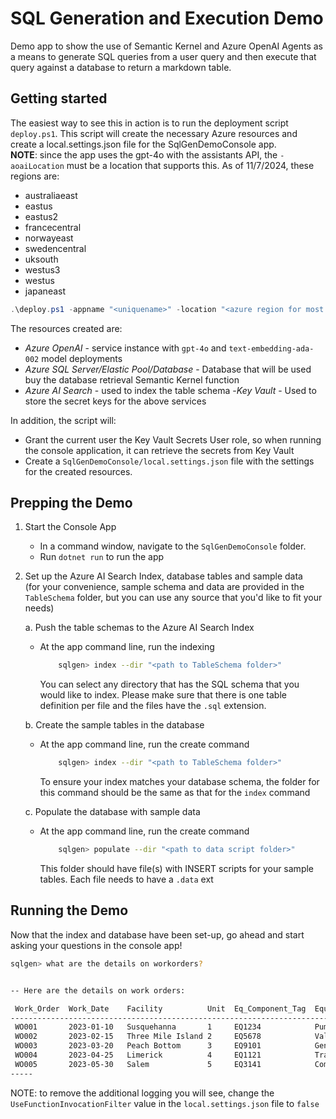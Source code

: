 # SQL Generation and Execution Demo

Demo app to show the use of Semantic Kernel and Azure OpenAI Agents as a means to generate SQL queries from a user query and then execute that query against a database to return a markdown table.

## Getting started

The easiest way to see this in action is to run the deployment script `deploy.ps1`. This script will create the necessary Azure resources and create a local.settings.json file for the SqlGenDemoConsole app. \
**NOTE**: since the app uses the gpt-4o with the assistants API, the `-aoaiLocation` must be a location that supports this. As of 11/7/2024, these regions are:

- australiaeast
- eastus
- eastus2
- francecentral
- norwayeast
- swedencentral
- uksouth
- westus3
- westus
- japaneast

``` Powershell
.\deploy.ps1 -appname "<uniquename>" -location "<azure region for most resource>" -aoaiLocation "<azure region for Azure OpenAI>"
```

The resources created are:

- *Azure OpenAI* - service instance with `gpt-4o` and `text-embedding-ada-002` model deployments
- *Azure SQL Server/Elastic Pool/Database*  - Database that will be used buy the database retrieval Semantic Kernel function
- *Azure AI Search* - used to index the table schema
-*Key Vault* - Used to store the secret keys for the above services

In addition, the script will:

- Grant the current user the Key Vault Secrets User role, so when running the console application, it can retrieve the secrets from Key Vault
- Create a `SqlGenDemoConsole/local.settings.json` file with the settings for the created resources.

## Prepping the Demo

1. Start the Console App

    - In a command window, navigate to the `SqlGenDemoConsole` folder.
    - Run `dotnet run` to run the app

2. Set up the Azure AI Search Index, database tables and sample data \
    (for your convenience, sample schema and data are provided in the `TableSchema` folder, but you can use any source that you'd like to fit your needs)

    a. Push the table schemas to the Azure AI Search Index

    - At the app command line, run the indexing

        ``` bash
            sqlgen> index --dir "<path to TableSchema folder>"
        ```

        You can select any directory that has the SQL schema that you would like to index. Please make sure that there is one table definition per file and the files have the `.sql` extension.

    b. Create the sample tables in the database

    - At the app command line, run the create command

        ``` bash
            sqlgen> index --dir "<path to TableSchema folder>"
        ```

        To ensure your index matches your database schema, the folder for this command should be the same as that for the `index` command

    c. Populate the database with sample data

    - At the app command line, run the create command

        ``` bash
            sqlgen> populate --dir "<path to data script folder>"
        ```

        This folder should have file(s) with INSERT scripts for your sample tables. Each file needs to have a `.data` ext

## Running the Demo

Now that the index and database have been set-up, go ahead and start asking your questions in the console app!

``` bash
sqlgen> what are the details on workorders?


-- Here are the details on work orders:

 Work_Order  Work_Date    Facility          Unit  Eq_Component_Tag  Equipment_Name  Equipment_Status  Equip_Status_Date
------------------------------------------------------------------------------------------------------------------------
 WO001       2023-01-10   Susquehanna       1     EQ1234            Pump            Active            2023-01-01
 WO002       2023-02-15   Three Mile Island 2     EQ5678            Valve           Inactive          2023-02-01
 WO003       2023-03-20   Peach Bottom      3     EQ9101            Generator       Active            2023-03-01
 WO004       2023-04-25   Limerick          4     EQ1121            Transformer     Inactive          2023-04-01        
 WO005       2023-05-30   Salem             5     EQ3141            Compressor      Active            2023-05-01
-----

```

NOTE: to remove the additional logging you will see, change the `UseFunctionInvocationFilter` value in the `local.settings.json` file to `false`

